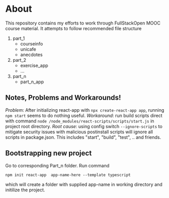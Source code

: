 # About
This repository contains my efforts to work through FullStackOpen MOOC course material. It attempts to follow recommended file structure

1. part\_1
	* courseinfo
	* unicafe
	* anecdotes
2. part\_2
	* exercise\_app
	* ...
3. part\_n
	* part\_n\_app

## Notes, Problems and Workarounds!
_Problem_: After initializing react-app with `npx create-react-app app`, running `npm start` seems to do nothing useful.
_Workaround_: run build scripts direct with command `node /node_modules/react-scripts/scripts/start.js` in project root directory.
_Root cause_: using config switch `--ignore-scripts` to mitigate security issues with malicious postinstall scripts will ignore all scripts in package.json. This includes "start", "build", "test", .. and friends.

## Bootstrapping new project
Go to corresponding Part\_n folder. Run command

	npm init react-app  app-name-here --template typescript

which will create a folder with supplied app-name in working directory and initilize the project. 

